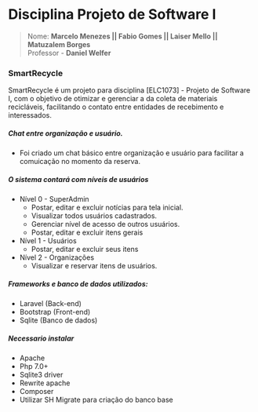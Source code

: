 # Disciplina Projeto de Software I
>Nome: **Marcelo Menezes || Fabio Gomes || Laiser Mello || Matuzalem Borges**<br>
>Professor - **Daniel Welfer**<br>

### SmartRecycle
SmartRecycle é um projeto para disciplina [ELC1073] - Projeto de Software I, com o objetivo de otimizar e gerenciar a da coleta de materiais recicláveis, facilitando o contato entre entidades de recebimento e interessados.<br>

##### Chat entre organização e usuário.
- Foi criado um chat básico entre organização e usuário para facilitar a comuicação no momento da reserva.

##### O sistema contará com níveis de usuários
- Nível 0 - SuperAdmin
  - Postar, editar e excluir notícias para tela inicial.
  - Visualizar todos usuários cadastrados.
  - Gerenciar nível de acesso de outros usuários.
  - Postar, editar e excluir itens gerais
- Nível 1 - Usuários
  - Postar, editar e excluir seus itens
- Nível 2 - Organizações
  - Visualizar e reservar itens de usuários.


##### Frameworks e banco de dados utilizados:
- Laravel (Back-end)
- Bootstrap (Front-end)
- Sqlite (Banco de dados)


##### Necessario instalar
- Apache
- Php 7.0+
- Sqlite3 driver
- Rewrite apache
- Composer
- Utilizar SH Migrate para criação do banco base
